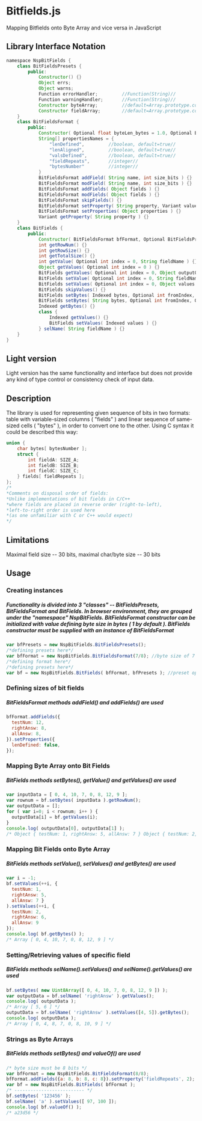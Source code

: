 # Bitfields.js
Mapping Bitfields onto Byte Array and vice versa in JavaScript

## Library Interface Notation
```java
namespace NspBitFields {
    class BitFieldsPresets {
        public:
            Constructor() {}
            Object errs;
            Object warns;
            Function errorHandler;         //Function(String)//
            Function warningHandler;       //Function(String)//
            Constructor byteArray;         //default=Array.prototype.constructor//
            Constructor fieldArray;        //default=Array.prototype.constructor//
    }
    class BitFieldsFormat {
        public:
            Constructor( Optional float byteLen_bytes = 1.0, Optional BitFieldsPresets bfPresets ) {}
            String[] propertiesNames = {
                "lenDefined",         //boolean, default=true//
                "lenAligned",         //boolean, default=true//
                "valsDefined",        //boolean, default=true//
                "fieldRepeats",       //integer//
                "bytesNumber"         //integer//
            }
            BitFieldsFormat addField( String name, int size_bits ) {}
            BitFieldsFormat modField( String name, int size_bits ) {}
            BitFieldsFormat addFields( Object fields ) {}
            BitFieldsFormat modFields( Object fields ) {}
            BitFieldsFormat skipFields() {}
            BitFieldsFormat setProperty( String property, Variant value ) {}
            BitFieldsFormat setProperties( Object properties ) {}
            Variant getProperty( String property ) {}
    }
    class BitFields {
        public:
            Constructor( BitFieldsFormat bfFormat, Optional BitFieldsPresets bfPresets ) {}
            int getRowNum() {}
            int getRowSize() {}
            int getTotalSize() {}
            int getValue( Optional int index = 0, String fieldName ) {}
            Object getValues( Optional int index = 0 ) {}
            BitFields getValues( Optional int index = 0, Object outputObj ) {}
            BitFields setValue( Optional int index = 0, String fieldName, int value ) {}
            BitFields setValues( Optional int index = 0, Object values ) {}
            BitFields skipValues() {}
            BitFields setBytes( Indexed bytes, Optional int fromIndex, Optional int toIndex ) {}
            BitFields setBytes( String bytes, Optional int fromIndex, Optional int toIndex ) {}
            Indexed getBytes() {}
            class {
                Indexed getValues() {}
                BitFields setValues( Indexed values ) {}
            } selName( String fieldName ) {}
    }
}
```
## Light version 
Light version has the same functionality and interface but does not provide any kind of type control or consistency check of input data.
## Description
The library is used for representing given sequence of bits in two formats: table with variable-sized columns ( "fields" ) and linear sequence of same-sized cells ( "bytes" ), in order to convert one to the other. 
Using C syntax it could be described this way:
```c
union {
    char bytes[ bytesNumber ];
    struct {
        int fieldA: SIZE_A;
        int fieldB: SIZE_B;
        int fieldC: SIZE_C;
    } fields[ fieldRepeats ];
};
/*
*Comments on disposal order of fields:
*Unlike implementations of bit fields in C/C++ 
*where fields are placed in reverse order (right-to-left), 
*left-to-right order is used here
*(as one unfamiliar with C or C++ would expect)
*/
```
## Limitations
Maximal field size -- 30 bits, maximal char/byte size -- 30 bits
## Usage
### Creating instances
##### Functionality is divided into 3 "classes" -- <i>BitFieldsPresets</i>, <i>BitFieldsFormat</i> and <i>BitFields</i>. In browser environment, they are grouped under the "namespace" <i>NspBitFields</i>. <i>BitFieldsFormat</i> constructor can be initialized with value defining byte size in bytes ( 1 by default ). <i>BitFields</i> constructor must be supplied with an instance of <i>BitFieldsFormat</i>
```javascript
var bfPresets = new NspBitFields.BitFieldsPresets();
/*defining presets here*/
var bfFormat = new NspBitFields.BitFieldsFormat(7/8); //byte size of 7 bits//
/*defining format here*/
/*defining presets here*/
var bf = new NspBitFields.BitFields( bfFormat, bfPresets ); //preset optional//
```
### Defining sizes of bit fields
##### <i>BitFieldsFormat</i> methods <i>addField()</i> and <i>addFields()</i> are used
```javascript
bfFormat.addFields({
  testNum: 12,
  rightAnsw: 8,
  allAnsw: 8,
}).setProperties({
  lenDefined: false,
});
```
### Mapping Byte Array onto Bit Fields
##### <i>BitFields</i> methods <i>setBytes()</i>, <i>getValue()</i> and <i>getValues()</i> are used 
```javascript
var inputData = [ 0, 4, 10, 7, 0, 8, 12, 9 ];
var rownum = bf.setBytes( inputData ).getRowNum();
var outputData = [];
for ( var i=0; i < rownum; i++ ) {
  outputData[i] = bf.getValues(i);
}
console.log( outputData[0], outputData[1] );
/* Object { testNum: 1, rightAnsw: 5, allAnsw: 7 } Object { testNum: 2, rightAnsw: 6, allAnsw: 9 } */
```
### Mapping Bit Fields onto Byte Array
##### <i>BitFields</i> methods <i>setValue()</i>, <i>setValues()</i> and <i>getBytes()</i> are used
```javascript
var i = -1;
bf.setValues(++i, { 
  testNum: 1, 
  rightAnsw: 5, 
  allAnsw: 7 }
).setValues(++i, {
  testNum: 2, 
  rightAnsw: 6, 
  allAnsw: 9 
});
console.log( bf.getBytes() );
/* Array [ 0, 4, 10, 7, 0, 8, 12, 9 ] */
```
### Setting/Retrieving values of specific field
##### <i>BitFields</i> methods <i>selName().setValues()</i> and <i>selName().getValues()</i> are used
```javascript
bf.setBytes( new Uint8Array([ 0, 4, 10, 7, 0, 8, 12, 9 ]) );
var outputData = bf.selName( 'rightAnsw' ).getValues();
console.log( outputData );
/* Array [ 5, 6 ] */
outputData = bf.selName( 'rightAnsw' ).setValues([4, 5]).getBytes();
console.log( outputData );
/* Array [ 0, 4, 8, 7, 0, 8, 10, 9 ] */
```
### Strings as Byte Arrays
##### <i>BitFields</i> methods <i>setBytes()</i> and <i>valueOf()</i> are used
```javascript
/* byte size must be 8 bits */
var bfFormat = new NspBitFields.BitFieldsFormat(8/8);
bfFormat.addFields({a: 8, b: 8, c: 8}).setProperty('fieldRepeats', 2);
var bf = new NspBitFields.BitFields( bfFormat );
/* -------------------------- */
bf.setBytes( '123456' );
bf.selName( 'a' ).setValues([ 97, 100 ]);
console.log( bf.valueOf() );
/* a23d56 */
```
